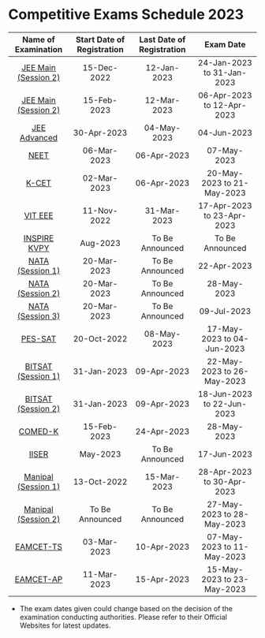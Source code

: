 # Competitive Exams Schedule 2023

|  Name of Examination                                  | Start Date of Registration | Last Date of Registration     |     Exam Date                | 
|:-----------------------------------------------------:|:--------------------------:|:-----------------------------:|:----------------------------:|
|  [JEE Main (Session 2)](https://jeemain.nta.nic.in)   | 15-Dec-2022                | 12-Jan-2023                   | 24-Jan-2023 to 31-Jan-2023   | 
|  [JEE Main (Session 2)](https://jeemain.nta.nic.in)   | 15-Feb-2023                | 12-Mar-2023                   | 06-Apr-2023 to 12-Apr-2023   | 
|  [JEE Advanced](https://www.jeeadv.ac.in)             | 30-Apr-2023                | 04-May-2023                   | 04-Jun-2023                  | 
|  [NEET](https://neet.nta.nic.in)                      | 06-Mar-2023                | 06-Apr-2023                   | 07-May-2023                  | 
|  [K-CET](http://kea.kar.nic.in)                       | 02-Mar-2023                | 06-Apr-2023                   | 20-May-2023 to 21-May-2023   | 
|  [VIT EEE](http://www.vit.ac.in)                      | 11-Nov-2022                | 31-Mar-2023                   | 17-Apr-2023 to 23-Apr-2023   | 
|  [INSPIRE KVPY](https://online-inspire.gov.in)        | Aug-2023                   | To Be Announced               | To Be Announced              | 
|  [NATA (Session 1)](https://www.nata.in)              | 20-Mar-2023                | To Be Announced               | 22-Apr-2023                  | 
|  [NATA (Session 2)](https://www.nata.in)              | 20-Mar-2023                | To Be Announced               | 28-May-2023                  | 
|  [NATA (Session 3)](https://www.nata.in)              | 20-Mar-2023                | To Be Announced               | 09-Jul-2023                  | 
|  [PES-SAT](https://www.pessat.com)                    | 20-Oct-2022                | 08-May-2023                   | 17-May-2023 to 04-Jun-2023   | 
|  [BITSAT (Session 1)](http://bitsadmission.com)       | 31-Jan-2023                | 09-Apr-2023                   | 22-May-2023 to 26-May-2023   | 
|  [BITSAT (Session 2)](http://bitsadmission.com)       | 31-Jan-2023                | 09-Apr-2023                   | 18-Jun-2023 to 22-Jun-2023   | 
|  [COMED-K](https://www.comedk.org)                    | 15-Feb-2023                | 24-Apr-2023                   | 28-May-2023                  | 
|  [IISER](https://iiseradmission.in)                   | May-2023                   | To Be Announced               | 17-Jun-2023                  | 
|  [Manipal (Session 1)](https://apply.manipal.edu)     | 13-Oct-2022                | 15-Mar-2023                   | 28-Apr-2023 to 30-Apr-2023   | 
|  [Manipal (Session 2)](https://apply.manipal.edu)     | To Be Announced            | To Be Announced               | 27-May-2023 to 28-May-2023   | 
|  [EAMCET-TS](https://eamcet.tsche.ac.in)              | 03-Mar-2023                | 10-Apr-2023                   | 07-May-2023 to 11-May-2023   | 
|  [EAMCET-AP](https://cets.apsche.ap.gov.in)           | 11-Mar-2023                | 15-Apr-2023                   | 15-May-2023 to 23-May-2023   | 


* The exam dates given could change based on the decision of the examination conducting authorities.  Please refer to their Official Websites for latest updates. 
